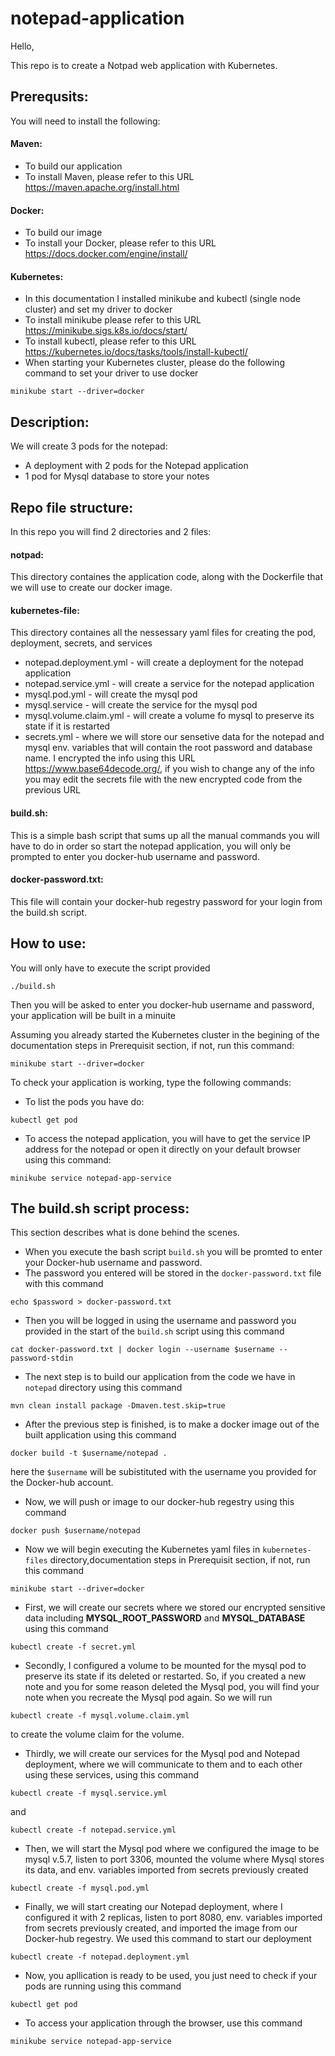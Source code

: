 # notepad-application

Hello,

This repo is to create a Notpad web application with Kubernetes.

## Prerequsits:
You will need to install the following:
#### Maven:
- To build our application
- To install Maven, please refer to this URL https://maven.apache.org/install.html

#### Docker:
- To build our image
- To install your Docker, please refer to this URL https://docs.docker.com/engine/install/

#### Kubernetes:
- In this documentation I installed minikube and kubectl (single node cluster) and set my driver to docker
- To install minikube please refer to this URL https://minikube.sigs.k8s.io/docs/start/
- To install kubectl, please refer to this URL https://kubernetes.io/docs/tasks/tools/install-kubectl/
- When starting your Kubernetes cluster, please do the following command to set your driver to use docker
```
minikube start --driver=docker
```

## Description:
We will create 3 pods for the notepad:
- A deployment with 2 pods for the Notepad application
- 1 pod for Mysql database to store your notes

## Repo file structure:
In this repo you will find 2 directories and 2 files:
#### notpad:
This directory containes the application code, along with the Dockerfile that we will use to create our docker image.

#### kubernetes-file:
This directory containes all the nessessary yaml files for creating the pod, deployment, secrets, and services
- notepad.deployment.yml - will create a deployment for the notepad application
- notepad.service.yml - will create a service for the notepad application
- mysql.pod.yml - will create the mysql pod
- mysql.service - will create the service for the mysql pod
- mysql.volume.claim.yml - will create a volume fo mysql to preserve its state if it is restarted
- secrets.yml - where we will store our sensetive data for the notepad and mysql env. variables that will contain the root password and database name. I encrypted the info using this URL https://www.base64decode.org/, if you wish to change any of the info you may edit the secrets file with the new encrypted code from the previous URL

#### build.sh:
This is a simple bash script that sums up all the manual commands you will have to do in order so start the notepad application, you will only be prompted to enter you docker-hub username and password.

#### docker-password.txt:
This file will contain your docker-hub regestry password for your login from the build.sh script.

## How to use:
You will only have to execute the script provided
```
./build.sh
```
Then you will be asked to enter you docker-hub username and password, your application will be built in a minuite

Assuming you already started the Kubernetes cluster in the begining of the documentation steps in Prerequisit section, if not, run this command: 
```
minikube start --driver=docker
```

To check your application is working, type the following commands:
- To list the pods you have do:
```
kubectl get pod
```

- To access the notepad application, you will have to get the service IP address for the notepad or open it directly on your default browser using this command:
```
minikube service notepad-app-service
```

## The build.sh script process:
This section describes what is done behind the scenes.

- When you execute the bash script `build.sh` you will be promted to enter your Docker-hub username and password.
- The password you entered will be stored in the `docker-password.txt` file with this command 
```
echo $password > docker-password.txt
```
- Then you will be logged in using the username and password you provided in the start of the `build.sh` script using this command 
```
cat docker-password.txt | docker login --username $username --password-stdin
```
- The next step is to build our application from the code we have in `notepad` directory using this command 
```
mvn clean install package -Dmaven.test.skip=true
```
- After the previous step is finished, is to make a docker image out of the built application using this command 
```
docker build -t $username/notepad .
``` 
here the `$username` will be subistituted with the username you provided for the Docker-hub account.
- Now, we will push or image to our docker-hub regestry using this command 
```
docker push $username/notepad
```
- Now we will begin executing the Kubernetes yaml files in `kubernetes-files` directory,documentation steps in Prerequisit section, if not, run this command 
```
minikube start --driver=docker
```
- First, we will create our secrets where we stored our encrypted sensitive data including **MYSQL_ROOT_PASSWORD** and **MYSQL_DATABASE** using this command 
```
kubectl create -f secret.yml
```
- Secondly, I configured a volume to be mounted for the mysql pod to preserve its state if its deleted or restarted. So, if you created a new note and you for some reason deleted the Mysql pod, you will find your note when you recreate the Mysql pod again. So we will run 
```
kubectl create -f mysql.volume.claim.yml
``` 
to create the volume claim for the volume.
- Thirdly, we will create our services for the Mysql pod and Notepad deployment, where we will communicate to them and to each other using these services, using this command 
```
kubectl create -f mysql.service.yml
``` 
and 
```
kubectl create -f notepad.service.yml
```
- Then, we will start the Mysql pod where we configured the image to be mysql v.5.7, listen to port 3306, mounted the volume where Mysql stores its data, and env. variables imported from secrets previously created 
```
kubectl create -f mysql.pod.yml
```
- Finally, we will start creating our Notepad deployment, where I configured it with 2 replicas, listen to port 8080, env. variables imported from secrets previously created, and imported the image from our Docker-hub regestry. We used this command to start our deployment 
```
kubectl create -f notepad.deployment.yml
```
- Now, you apllication is ready to be used, you just need to check if your pods are running using this command
```
kubectl get pod
```
- To access your application through the browser, use this command
```
minikube service notepad-app-service
```